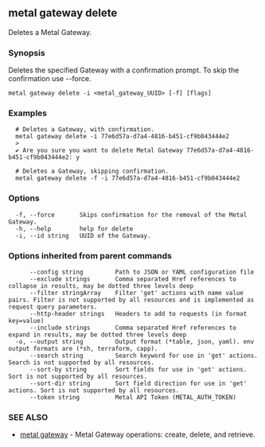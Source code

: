 ## metal gateway delete

Deletes a Metal Gateway.

### Synopsis

Deletes the specified Gateway with a confirmation prompt. To skip the confirmation use --force.

```
metal gateway delete -i <metal_gateway_UUID> [-f] [flags]
```

### Examples

```
  # Deletes a Gateway, with confirmation.
  metal gateway delete -i 77e6d57a-d7a4-4816-b451-cf9b043444e2
  >
  ✔ Are you sure you want to delete Metal Gateway 77e6d57a-d7a4-4816-b451-cf9b043444e2: y

  # Deletes a Gateway, skipping confirmation.
  metal gateway delete -f -i 77e6d57a-d7a4-4816-b451-cf9b043444e2
```

### Options

```
  -f, --force       Skips confirmation for the removal of the Metal Gateway.
  -h, --help        help for delete
  -i, --id string   UUID of the Gateway.
```

### Options inherited from parent commands

```
      --config string         Path to JSON or YAML configuration file
      --exclude strings       Comma separated Href references to collapse in results, may be dotted three levels deep
      --filter stringArray    Filter 'get' actions with name value pairs. Filter is not supported by all resources and is implemented as request query parameters.
      --http-header strings   Headers to add to requests (in format key=value)
      --include strings       Comma separated Href references to expand in results, may be dotted three levels deep
  -o, --output string         Output format (*table, json, yaml). env output formats are (*sh, terraform, capp).
      --search string         Search keyword for use in 'get' actions. Search is not supported by all resources.
      --sort-by string        Sort fields for use in 'get' actions. Sort is not supported by all resources.
      --sort-dir string       Sort field direction for use in 'get' actions. Sort is not supported by all resources.
      --token string          Metal API Token (METAL_AUTH_TOKEN)
```

### SEE ALSO

* [metal gateway](metal_gateway.md)	 - Metal Gateway operations: create, delete, and retrieve.

